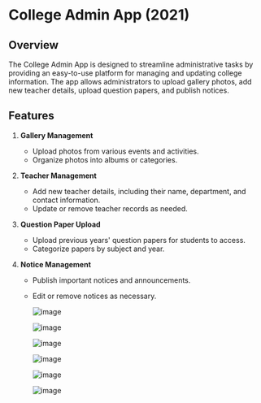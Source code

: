 # College Admin App  (2021)

## Overview

The College Admin App is designed to streamline administrative tasks by providing an easy-to-use platform for managing and updating college information. The app allows administrators to upload gallery photos, add new teacher details, upload question papers, and publish notices.

## Features

1. **Gallery Management**
   - Upload photos from various events and activities.
   - Organize photos into albums or categories.

2. **Teacher Management**
   - Add new teacher details, including their name, department, and contact information.
   - Update or remove teacher records as needed.

3. **Question Paper Upload**
   - Upload previous years' question papers for students to access.
   - Categorize papers by subject and year.

4. **Notice Management**
   - Publish important notices and announcements.
   - Edit or remove notices as necessary.
  
      ![image](https://github.com/user-attachments/assets/ac73ec9e-69c9-4b7f-a7ac-ac3700e0837a)
     
      ![image](https://github.com/user-attachments/assets/c535ded9-3956-4c72-8d07-79eb6563bd95)

     ![image](https://github.com/user-attachments/assets/03904eca-f0ce-4f63-9419-c045fbe146f9)

     ![image](https://github.com/user-attachments/assets/e2236f10-a9dc-42f4-b367-7b28cfccde0a)

     ![image](https://github.com/user-attachments/assets/be8d479f-4bb1-40d2-9fe6-29b5dc24af0b)

     ![image](https://github.com/user-attachments/assets/0cbc76dd-663b-4e00-a5c8-701bc284259a)
